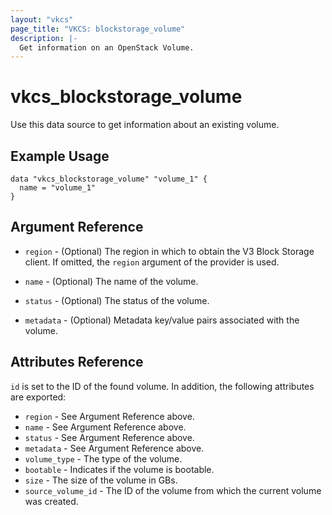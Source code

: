 ```yaml
---
layout: "vkcs"
page_title: "VKCS: blockstorage_volume"
description: |-
  Get information on an OpenStack Volume.
---
```


# vkcs\_blockstorage\_volume

Use this data source to get information about an existing volume.

## Example Usage

```hcl
data "vkcs_blockstorage_volume" "volume_1" {
  name = "volume_1"
}
```

## Argument Reference

* `region` - (Optional) The region in which to obtain the V3 Block Storage
    client. If omitted, the `region` argument of the provider is used.

* `name` - (Optional) The name of the volume.

* `status` - (Optional) The status of the volume.

* `metadata` - (Optional) Metadata key/value pairs associated with the volume.

## Attributes Reference

`id` is set to the ID of the found volume. In addition, the following attributes
are exported:

* `region` - See Argument Reference above.
* `name` - See Argument Reference above.
* `status` - See Argument Reference above.
* `metadata` - See Argument Reference above.
* `volume_type` - The type of the volume.
* `bootable` - Indicates if the volume is bootable.
* `size` - The size of the volume in GBs.
* `source_volume_id` - The ID of the volume from which the current volume was created.
